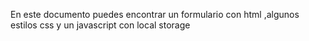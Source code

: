 En este documento puedes encontrar un formulario con html ,algunos estilos css y un javascript con local storage
